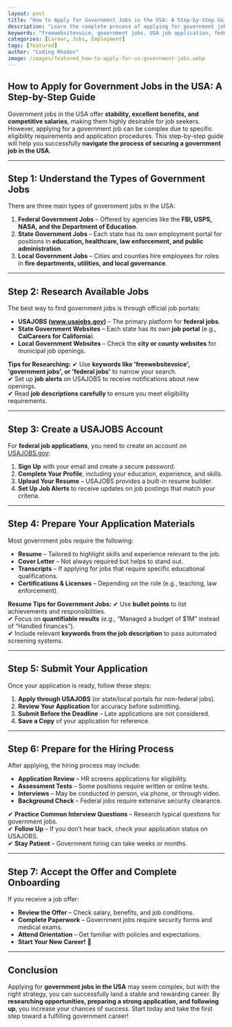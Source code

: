 ```yaml
---
layout: post
title: "How to Apply for Government Jobs in the USA: A Step-by-Step Guide"
description: "Learn the complete process of applying for government jobs in the USA. A detailed step-by-step guide covering job search, application, and interview tips."
keywords: "freewebsitevoice, government jobs, USA job application, federal jobs, state jobs, job search, career guide"
categories: [Career, Jobs, Employment]
tags: [featured]
author: "Coding Rhodes"
image: /images/featured_how-to-apply-for-us-government-jobs.webp
---
```


## How to Apply for Government Jobs in the USA: A Step-by-Step Guide

Government jobs in the USA offer **stability, excellent benefits, and competitive salaries**, making them highly desirable for job seekers. However, applying for a government job can be complex due to specific eligibility requirements and application procedures. This step-by-step guide will help you successfully **navigate the process of securing a government job in the USA**.

---

## **Step 1: Understand the Types of Government Jobs**

There are three main types of government jobs in the USA:

1. **Federal Government Jobs** – Offered by agencies like the **FBI, USPS, NASA, and the Department of Education**.
2. **State Government Jobs** – Each state has its own employment portal for positions in **education, healthcare, law enforcement, and public administration**.
3. **Local Government Jobs** – Cities and counties hire employees for roles in **fire departments, utilities, and local governance**.

---

## **Step 2: Research Available Jobs**

The best way to find government jobs is through official job portals:

- **USAJOBS (www.usajobs.gov)** – The primary platform for **federal jobs**.
- **State Government Websites** – Each state has its own **job portal** (e.g., **CalCareers for California**).
- **Local Government Websites** – Check the **city or county websites** for municipal job openings.

**Tips for Researching:**
✔ Use **keywords like 'freewebsitevoice', 'government jobs', or 'federal jobs'** to narrow your search. \
✔ Set up **job alerts** on USAJOBS to receive notifications about new openings. \
✔ Read **job descriptions carefully** to ensure you meet eligibility requirements.

---

## **Step 3: Create a USAJOBS Account**

For **federal job applications**, you need to create an account on [USAJOBS.gov](https://www.usajobs.gov/):

1. **Sign Up** with your email and create a secure password.
2. **Complete Your Profile**, including your education, experience, and skills.
3. **Upload Your Resume** – USAJOBS provides a built-in resume builder.
4. **Set Up Job Alerts** to receive updates on job postings that match your criteria.

---

## **Step 4: Prepare Your Application Materials**

Most government jobs require the following:

- **Resume** – Tailored to highlight skills and experience relevant to the job.
- **Cover Letter** – Not always required but helps to stand out.
- **Transcripts** – If applying for jobs that require specific educational qualifications.
- **Certifications & Licenses** – Depending on the role (e.g., teaching, law enforcement).

**Resume Tips for Government Jobs:**
✔ Use **bullet points** to list achievements and responsibilities. \
✔ Focus on **quantifiable results** (e.g., “Managed a budget of $1M” instead of “Handled finances”). \
✔ Include relevant **keywords from the job description** to pass automated screening systems.

---

## **Step 5: Submit Your Application**

Once your application is ready, follow these steps:

1. **Apply through USAJOBS** (or state/local portals for non-federal jobs).
2. **Review Your Application** for accuracy before submitting.
3. **Submit Before the Deadline** – Late applications are not considered.
4. **Save a Copy** of your application for reference.

---

## **Step 6: Prepare for the Hiring Process**

After applying, the hiring process may include:

- **Application Review** – HR screens applications for eligibility.
- **Assessment Tests** – Some positions require written or online tests.
- **Interviews** – May be conducted in person, via phone, or through video.
- **Background Check** – Federal jobs require extensive security clearance.

✔ **Practice Common Interview Questions** – Research typical questions for government jobs. \
✔ **Follow Up** – If you don’t hear back, check your application status on USAJOBS. \
✔ **Stay Patient** – Government hiring can take weeks or months.

---

## **Step 7: Accept the Offer and Complete Onboarding**

If you receive a job offer:

- **Review the Offer** – Check salary, benefits, and job conditions.
- **Complete Paperwork** – Government jobs require security forms and medical exams.
- **Attend Orientation** – Get familiar with policies and expectations.
- **Start Your New Career!** 🎉

---

## **Conclusion**

Applying for **government jobs in the USA** may seem complex, but with the right strategy, you can successfully land a stable and rewarding career. By **researching opportunities, preparing a strong application, and following up**, you increase your chances of success. Start today and take the first step toward a fulfilling government career!

